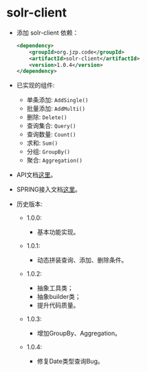 # solr-client
+ 添加 solr-client 依赖：

    ```xml
    <dependency>
        <groupId>org.jzp.code</groupId>
        <artifactId>solr-client</artifactId>
        <version>1.0.4</version>
    </dependency>
    ```
    
+ 已实现的组件:

	+ 单条添加: ``AddSingle()``
	+ 批量添加: ``AddMulti()``
	+ 删除: ``Delete()``
	+ 查询集合: ``Query()``
	+ 查询数量: ``Count()``
	+ 求和: ``Sum()``
	+ 分组: ``GroupBy()``
	+ 聚合: ``Aggregation()``
		
+ API文档[这里](API.md)。
 
+ SPRING接入文档[这里](SPRING.md)。
    
+ 历史版本:

	+ 1.0.0:
		
		+ 基本功能实现。
	
	+ 1.0.1:
		
		+ 动态拼装查询、添加、删除条件。

	+ 1.0.2:

	    + 抽象工具类；
	    + 抽象builder类；
	    + 提升代码质量。

	+ 1.0.3:

	    + 增加GroupBy、Aggregation。

	+ 1.0.4:

	    + 修复Date类型查询Bug。
